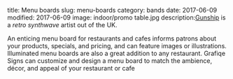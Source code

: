 title: Menu boards
slug: menu-boards
category: bands
date: 2017-06-09
modified: 2017-06-09
image: indoor/promo table.jpg
description:[Gunship](https://www.gunshipmusic.com/) is a *retro synthwave* artist out of the UK.

 An enticing menu board for restaurants and cafes informs patrons about your products, specials, and pricing, and can feature images or illustrations. Illuminated menu boards are also a great addition to any restaurant. Grafiqe Signs can customize and design a menu board to match the ambience, décor, and appeal of your restaurant or cafe

